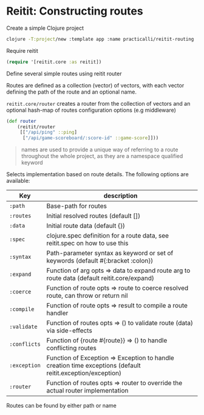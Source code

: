# Reitit: Constructing routes

Create a simple Clojure project

```bash
clojure -T:project/new :template app :name practicalli/reitit-routing
```

Require reitit

```clojure
(require '[reitit.core :as reitit])
```

Define several simple routes using reitit router

Routes are defined as a collection (vector) of vectors, with each vector defining the path of the route and an optional name.

`reitit.core/router` creates a router from the collection of vectors and an optional hash-map of routes configuration options (e.g middleware)

```clojure
(def router
    (reitit/router
     [["/api/ping" ::ping]
      ["/api/game-scoreboard/:score-id" ::game-score]]))
```

> names are used to provide a unique way of referring to a route throughout the whole project, as they are a namespace qualified keyword

Selects implementation based on route details. The following options are available:

| Key          | description                                                                                                 |
|--------------|-------------------------------------------------------------------------------------------------------------|
| `:path`      | Base-path for routes                                                                                        |
| `:routes`    | Initial resolved routes (default [])                                                                        |
| `:data`      | Initial route data (default {})                                                                             |
| `:spec`      | clojure.spec definition for a route data, see reitit.spec on how to use this                                |
| `:syntax`    | Path-parameter syntax as keyword or set of keywords (default #{:bracket :colon})                            |
| `:expand`    | Function of arg opts => data to expand route arg to route data (default reitit.core/expand)                 |
| `:coerce`    | Function of route opts => route to coerce resolved route, can throw or return nil                           |
| `:compile`   | Function of route opts => result to compile a route handler                                                 |
| `:validate`  | Function of routes opts => () to validate route (data) via side-effects                                     |
| `:conflicts` | Function of {route #{route}} => () to handle conflicting routes                                             |
| `:exception` | Function of Exception => Exception  to handle creation time exceptions (default reitit.exception/exception) |
| `:router`    | Function of routes opts => router to override the actual router implementation                              |


Routes can be found by either path or name

